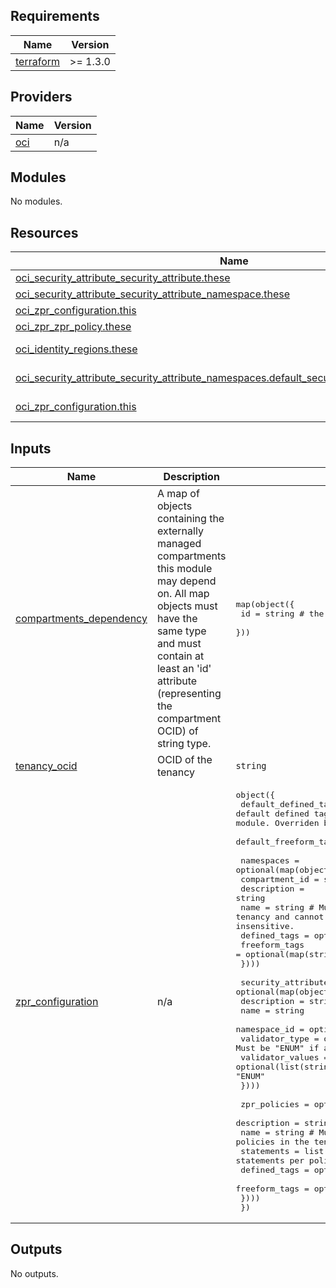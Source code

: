 ## Requirements

| Name | Version |
|------|---------|
| <a name="requirement_terraform"></a> [terraform](#requirement\_terraform) | >= 1.3.0 |

## Providers

| Name | Version |
|------|---------|
| <a name="provider_oci"></a> [oci](#provider\_oci) | n/a |

## Modules

No modules.

## Resources

| Name | Type |
|------|------|
| [oci_security_attribute_security_attribute.these](https://registry.terraform.io/providers/oracle/oci/latest/docs/resources/security_attribute_security_attribute) | resource |
| [oci_security_attribute_security_attribute_namespace.these](https://registry.terraform.io/providers/oracle/oci/latest/docs/resources/security_attribute_security_attribute_namespace) | resource |
| [oci_zpr_configuration.this](https://registry.terraform.io/providers/oracle/oci/latest/docs/resources/zpr_configuration) | resource |
| [oci_zpr_zpr_policy.these](https://registry.terraform.io/providers/oracle/oci/latest/docs/resources/zpr_zpr_policy) | resource |
| [oci_identity_regions.these](https://registry.terraform.io/providers/oracle/oci/latest/docs/data-sources/identity_regions) | data source |
| [oci_security_attribute_security_attribute_namespaces.default_security_attribute_namespaces](https://registry.terraform.io/providers/oracle/oci/latest/docs/data-sources/security_attribute_security_attribute_namespaces) | data source |
| [oci_zpr_configuration.this](https://registry.terraform.io/providers/oracle/oci/latest/docs/data-sources/zpr_configuration) | data source |

## Inputs

| Name | Description | Type | Default | Required |
|------|-------------|------|---------|:--------:|
| <a name="input_compartments_dependency"></a> [compartments\_dependency](#input\_compartments\_dependency) | A map of objects containing the externally managed compartments this module may depend on. All map objects must have the same type and must contain at least an 'id' attribute (representing the compartment OCID) of string type. | <pre>map(object({<br>    id = string # the compartment OCID<br>  }))</pre> | `null` | no |
| <a name="input_tenancy_ocid"></a> [tenancy\_ocid](#input\_tenancy\_ocid) | OCID of the tenancy | `string` | `""` | no |
| <a name="input_zpr_configuration"></a> [zpr\_configuration](#input\_zpr\_configuration) | n/a | <pre>object({<br>    default_defined_tags  = optional(map(string)) # the default defined tags that are applied to all resources managed by this module. Overriden by defined_tags attribute in each resource.<br>    default_freeform_tags = optional(map(string))<br><br>    namespaces = optional(map(object({<br>      compartment_id = string<br>      description    = string<br>      name           = string # Must be unique across all namespaces in your tenancy and cannot be changed once created. Names are case insensitive.<br>      defined_tags   = optional(map(string))<br>      freeform_tags  = optional(map(string))<br>    })))<br><br>    security_attributes = optional(map(object({<br>      description      = string<br>      name             = string<br>      namespace_id     = optional(string)<br>      validator_type   = optional(string) # Must be "ENUM" if adding validator_values<br>      validator_values = optional(list(string)) # Only applicable when validator_type = "ENUM"<br>    })))<br><br>    zpr_policies = optional(map(object({<br>      description   = string<br>      name          = string # Must be unique across all ZPR policies in the tenancy<br>      statements    = list(string) # Up to 25 statements per policy<br>      defined_tags  = optional(map(string))<br>      freeform_tags = optional(map(string))<br>    })))<br>  })</pre> | n/a | yes |

## Outputs

No outputs.
